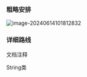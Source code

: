 ### 粗略安排

![image-20240614101812832](https://gitee.com/Serein120658/java-study/raw/master/Practice/jsd2405_API/img/日程规划.png)



### 详细路线

文档注释



String类









